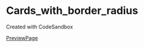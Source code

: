 # Cards_with_border_radius
Created with CodeSandbox

[PreviewPage](https://cards-with-border-radius-jkqt96asg-kuyins-projects.vercel.app/)
